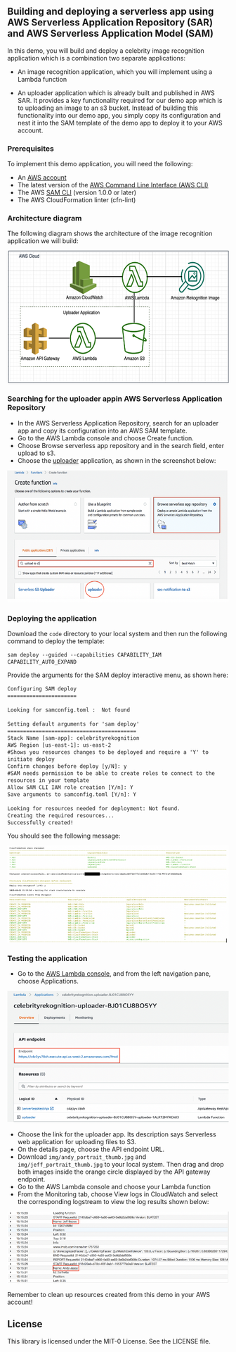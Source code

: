 ## Building and deploying a serverless app using AWS Serverless Application Repository (SAR) and AWS Serverless Application Model (SAM)

In this demo, you will build and deploy a celebrity image recognition application which is a combination two separate applications:

* An image recognition application, which you will implement using a Lambda function

* An uploader application which is already built and published in AWS SAR. It provides a key functionality required for our demo app which is to uploading an image to an s3 bucket. Instead of building this functionality into our demo app, you simply copy its configuration and nest it into the SAM template of the demo app to deploy it to your AWS account.

### Prerequisites

To implement this demo application, you will need the following:

- An [AWS account](https://aws.amazon.com/premiumsupport/knowledge-center/create-and-activate-aws-account/)
- The latest version of the [AWS Command Line Interface (AWS CLI)](https://docs.aws.amazon.com/cli/latest/userguide/cli-chap-install.html)
- The AWS [SAM CLI](https://docs.aws.amazon.com/serverless-application-model/latest/developerguide/serverless-sam-cli-install.html) (version 1.0.0 or later)
- The AWS CloudFormation linter (cfn-lint)


### Architecture diagram

The following diagram shows the architecture of the image recognition application we will build:

<p align="left">
  <img width="600" height="300" src="https://github.com/aws-samples/amazon-rekognition-videoanalyzer-serverless-with-sam-and-sar/blob/master/img/arch_diag.png">
</p>

### Searching for the uploader appin AWS Serverless Application Repository

- In the AWS Serverless Application Repository, search for an uploader app and copy its configuration into an AWS SAM template. 
- Go to the AWS Lambda console and choose Create function. 
- Choose Browse serverless app repository and in the search field, enter upload to s3. 
- Choose the [uploader](https://serverlessrepo.aws.amazon.com/applications/arn:aws:serverlessrepo:us-east-1:233054207705:applications~uploader) application, as shown in the screenshot below:

<p align="left">
  <img width="600" height="300" src="https://github.com/aws-samples/amazon-rekognition-videoanalyzer-serverless-with-sam-and-sar/blob/master/img/sar_app_search.png">
</p>

### Deploying the application
Download the `code` directory to your local system and then run the following command to deploy the template:

	sam deploy --guided --capabilities CAPABILITY_IAM CAPABILITY_AUTO_EXPAND

Provide the arguments for the SAM deploy interactive menu, as shown here:

	Configuring SAM deploy
	======================

	Looking for samconfig.toml :  Not found

	Setting default arguments for 'sam deploy'
	=========================================
	Stack Name [sam-app]: celebrityrekognition 
	AWS Region [us-east-1]: us-east-2
	#Shows you resources changes to be deployed and require a 'Y' to initiate deploy
	Confirm changes before deploy [y/N]: y
	#SAM needs permission to be able to create roles to connect to the resources in your template
	Allow SAM CLI IAM role creation [Y/n]: Y
	Save arguments to samconfig.toml [Y/n]: Y

	Looking for resources needed for deployment: Not found.
	Creating the required resources...
	Successfully created!

You should see the following message:

![alt text](img/cf_stack_changeset.png)

### Testing the application

- Go to the [AWS Lambda console](https://console.aws.amazon.com/lambda/home?region=us-east-1), and from the left navigation pane, choose Applications. 

<p align="left">
  <img width="600" height="300" src="https://github.com/aws-samples/amazon-rekognition-videoanalyzer-serverless-with-sam-and-sar/blob/master/img/apigw_endpoint.png">
</p>

- Choose the link for the uploader app. Its description says Serverless web application for uploading files to S3.
- On the details page, choose the API endpoint URL. 
- Download `img/andy_portrait_thumb.jpg` and `img/jeff_portrait_thumb.jpg` to your local system. Then drag and drop both images inside the orange circle displayed by the API gateway endpoint. 
- Go to the AWS Lambda console and choose your Lambda function
- From the Monitoring tab, choose View logs in CloudWatch and select the corresponding logstream to view the log results shown below:

![alt text](img/cw_log.png)

Remember to clean up resources created from this demo in your AWS account!


## License

This library is licensed under the MIT-0 License. See the LICENSE file.

